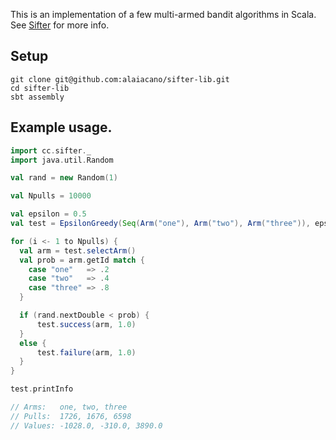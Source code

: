 This is an implementation of a few multi-armed bandit algorithms in Scala. See [Sifter](http://www.sifter.cc) for more info.

## Setup

    git clone git@github.com:alaiacano/sifter-lib.git
    cd sifter-lib
    sbt assembly

## Example usage.

```scala
import cc.sifter._
import java.util.Random

val rand = new Random(1)

val Npulls = 10000

val epsilon = 0.5
val test = EpsilonGreedy(Seq(Arm("one"), Arm("two"), Arm("three")), epsilon)

for (i <- 1 to Npulls) {
  val arm = test.selectArm()
  val prob = arm.getId match {
    case "one"   => .2
    case "two"   => .4
    case "three" => .8
  }

  if (rand.nextDouble < prob) {
      test.success(arm, 1.0)
  }
  else {
      test.failure(arm, 1.0)
  }
}

test.printInfo

// Arms:   one, two, three
// Pulls:  1726, 1676, 6598
// Values: -1028.0, -310.0, 3890.0
```
